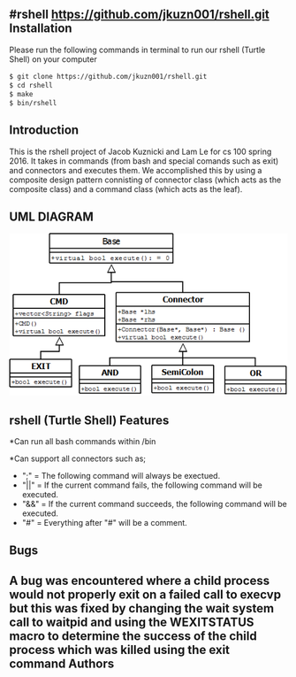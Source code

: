 #rshell
https://github.com/jkuzn001/rshell.git
Installation
------------
Please run the following commands in terminal to run our rshell (Turtle Shell) on your computer
```Installation
$ git clone https://github.com/jkuzn001/rshell.git
$ cd rshell
$ make
$ bin/rshell
```

Introduction
------------
This is the rshell project of Jacob Kuznicki and Lam Le for cs 100 spring 2016. It takes in commands (from bash and special comands such as exit) and connectors and executes them.  We accomplished this by using a composite design pattern connisting of connector class (which acts as the composite class) and a command class (which acts as the leaf).

UML DIAGRAM
------------

![Alt text](UML_Diagram.png?raw=true "Optional Title")

rshell (Turtle Shell) Features
------------
*Can run all bash commands within /bin

*Can support all connectors such as;
* ";" = The following command will always be exectued.
* "||" = If the current command fails, the following command will be executed.
* "&&" = If the current command succeeds, the following command will be executed.
* "#" = Everything after "#" will be a comment.

Bugs
----
A bug was encountered where a child process would not properly exit on a failed call to execvp but this was fixed by changing the wait system call to waitpid and using the WEXITSTATUS macro to determine the success of the child process which was killed using the exit command
Authors
-------
[Jacob Kuznicki]: https://github.com/jkuzn001
[Lam Le]: https://github.com/lepatrick714
